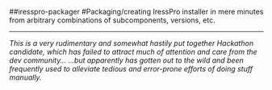 ##iresspro-packager
#Packaging/creating IressPro installer in mere minutes from arbitrary combinations of subcomponents, versions, etc.
                
----

_This is a very rudimentary and somewhat hastily put together Hackathon candidate, which has failed to attract much of attention and care from the dev community…
…but apparently has gotten out to the wild and been frequently used to alleviate tedious and error-prone efforts of doing stuff manually._
